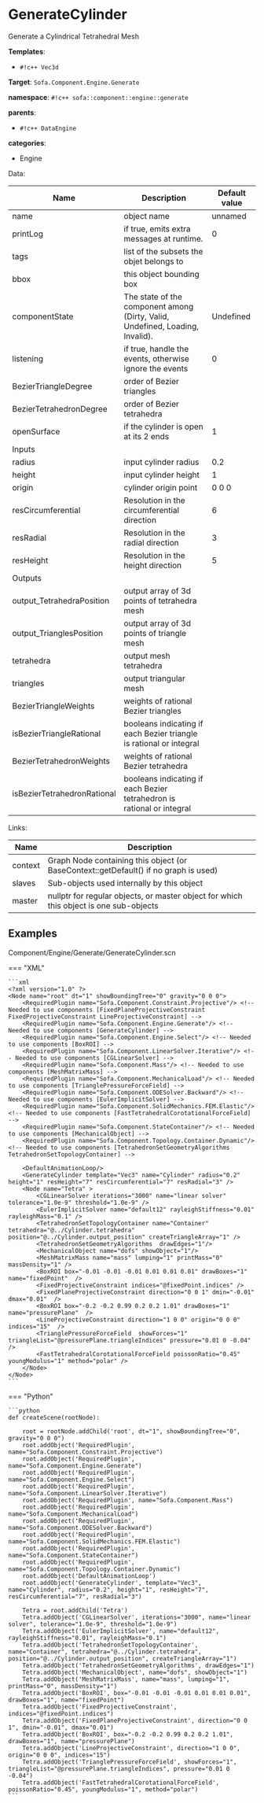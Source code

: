 # GenerateCylinder

Generate a Cylindrical Tetrahedral Mesh


__Templates__:

- `#!c++ Vec3d`

__Target__: `Sofa.Component.Engine.Generate`

__namespace__: `#!c++ sofa::component::engine::generate`

__parents__: 

- `#!c++ DataEngine`

__categories__: 

- Engine

Data: 

<table>
<thead>
    <tr>
        <th>Name</th>
        <th>Description</th>
        <th>Default value</th>
    </tr>
</thead>
<tbody>
	<tr>
		<td>name</td>
		<td>
object name
</td>
		<td>unnamed</td>
	</tr>
	<tr>
		<td>printLog</td>
		<td>
if true, emits extra messages at runtime.
</td>
		<td>0</td>
	</tr>
	<tr>
		<td>tags</td>
		<td>
list of the subsets the objet belongs to
</td>
		<td></td>
	</tr>
	<tr>
		<td>bbox</td>
		<td>
this object bounding box
</td>
		<td></td>
	</tr>
	<tr>
		<td>componentState</td>
		<td>
The state of the component among (Dirty, Valid, Undefined, Loading, Invalid).
</td>
		<td>Undefined</td>
	</tr>
	<tr>
		<td>listening</td>
		<td>
if true, handle the events, otherwise ignore the events
</td>
		<td>0</td>
	</tr>
	<tr>
		<td>BezierTriangleDegree</td>
		<td>
order of Bezier triangles
</td>
		<td></td>
	</tr>
	<tr>
		<td>BezierTetrahedronDegree</td>
		<td>
order of Bezier tetrahedra
</td>
		<td></td>
	</tr>
	<tr>
		<td>openSurface</td>
		<td>
if the cylinder is open at its 2 ends
</td>
		<td>1</td>
	</tr>
	<tr>
		<td colspan="3">Inputs</td>
	</tr>
	<tr>
		<td>radius</td>
		<td>
input cylinder radius
</td>
		<td>0.2</td>
	</tr>
	<tr>
		<td>height</td>
		<td>
input cylinder height
</td>
		<td>1</td>
	</tr>
	<tr>
		<td>origin</td>
		<td>
cylinder origin point
</td>
		<td>0 0 0</td>
	</tr>
	<tr>
		<td>resCircumferential</td>
		<td>
Resolution in the circumferential direction
</td>
		<td>6</td>
	</tr>
	<tr>
		<td>resRadial</td>
		<td>
Resolution in the radial direction
</td>
		<td>3</td>
	</tr>
	<tr>
		<td>resHeight</td>
		<td>
Resolution in the height direction
</td>
		<td>5</td>
	</tr>
	<tr>
		<td colspan="3">Outputs</td>
	</tr>
	<tr>
		<td>output_TetrahedraPosition</td>
		<td>
output array of 3d points of tetrahedra mesh
</td>
		<td></td>
	</tr>
	<tr>
		<td>output_TrianglesPosition</td>
		<td>
output array of 3d points of triangle mesh
</td>
		<td></td>
	</tr>
	<tr>
		<td>tetrahedra</td>
		<td>
output mesh tetrahedra
</td>
		<td></td>
	</tr>
	<tr>
		<td>triangles</td>
		<td>
output triangular mesh
</td>
		<td></td>
	</tr>
	<tr>
		<td>BezierTriangleWeights</td>
		<td>
weights of rational Bezier triangles
</td>
		<td></td>
	</tr>
	<tr>
		<td>isBezierTriangleRational</td>
		<td>
booleans indicating if each Bezier triangle is rational or integral
</td>
		<td></td>
	</tr>
	<tr>
		<td>BezierTetrahedronWeights</td>
		<td>
weights of rational Bezier tetrahedra
</td>
		<td></td>
	</tr>
	<tr>
		<td>isBezierTetrahedronRational</td>
		<td>
booleans indicating if each Bezier tetrahedron is rational or integral
</td>
		<td></td>
	</tr>

</tbody>
</table>

Links: 

| Name | Description |
| ---- | ----------- |
|context|Graph Node containing this object (or BaseContext::getDefault() if no graph is used)|
|slaves|Sub-objects used internally by this object|
|master|nullptr for regular objects, or master object for which this object is one sub-objects|



## Examples

Component/Engine/Generate/GenerateCylinder.scn

=== "XML"

    ```xml
    <?xml version="1.0" ?>
    <Node name="root" dt="1" showBoundingTree="0" gravity="0 0 0">
        <RequiredPlugin name="Sofa.Component.Constraint.Projective"/> <!-- Needed to use components [FixedPlaneProjectiveConstraint FixedProjectiveConstraint LineProjectiveConstraint] -->
        <RequiredPlugin name="Sofa.Component.Engine.Generate"/> <!-- Needed to use components [GenerateCylinder] -->
        <RequiredPlugin name="Sofa.Component.Engine.Select"/> <!-- Needed to use components [BoxROI] -->
        <RequiredPlugin name="Sofa.Component.LinearSolver.Iterative"/> <!-- Needed to use components [CGLinearSolver] -->
        <RequiredPlugin name="Sofa.Component.Mass"/> <!-- Needed to use components [MeshMatrixMass] -->
        <RequiredPlugin name="Sofa.Component.MechanicalLoad"/> <!-- Needed to use components [TrianglePressureForceField] -->
        <RequiredPlugin name="Sofa.Component.ODESolver.Backward"/> <!-- Needed to use components [EulerImplicitSolver] -->
        <RequiredPlugin name="Sofa.Component.SolidMechanics.FEM.Elastic"/> <!-- Needed to use components [FastTetrahedralCorotationalForceField] -->
        <RequiredPlugin name="Sofa.Component.StateContainer"/> <!-- Needed to use components [MechanicalObject] -->
        <RequiredPlugin name="Sofa.Component.Topology.Container.Dynamic"/> <!-- Needed to use components [TetrahedronSetGeometryAlgorithms TetrahedronSetTopologyContainer] -->
    
        <DefaultAnimationLoop/>
        <GenerateCylinder template="Vec3" name="Cylinder" radius="0.2" height="1" resHeight="7" resCircumferential="7" resRadial="3" />
        <Node name="Tetra" >
            <CGLinearSolver iterations="3000" name="linear solver" tolerance="1.0e-9" threshold="1.0e-9" /> 
            <EulerImplicitSolver name="default12" rayleighStiffness="0.01"  rayleighMass="0.1" />
            <TetrahedronSetTopologyContainer name="Container" tetrahedra="@../Cylinder.tetrahedra" position="@../Cylinder.output_position" createTriangleArray="1" />
            <TetrahedronSetGeometryAlgorithms  drawEdges="1"/>
            <MechanicalObject name="dofs" showObject="1"/>
            <MeshMatrixMass name="mass" lumping="1" printMass="0" massDensity="1" />
            <BoxROI box="-0.01 -0.01 -0.01 0.01 0.01 0.01" drawBoxes="1" name="fixedPoint"  />
            <FixedProjectiveConstraint indices="@fixedPoint.indices" />
            <FixedPlaneProjectiveConstraint direction="0 0 1" dmin="-0.01" dmax="0.01"  />
            <BoxROI box="-0.2 -0.2 0.99 0.2 0.2 1.01" drawBoxes="1" name="pressurePlane"  />
            <LineProjectiveConstraint direction="1 0 0" origin="0 0 0" indices="15"  />
            <TrianglePressureForceField  showForces="1"  triangleList="@pressurePlane.triangleIndices" pressure="0.01 0 -0.04" />
            <FastTetrahedralCorotationalForceField poissonRatio="0.45" youngModulus="1" method="polar" /> 
        </Node>
    </Node>
    ```

=== "Python"

    ```python
    def createScene(rootNode):

        root = rootNode.addChild('root', dt="1", showBoundingTree="0", gravity="0 0 0")
        root.addObject('RequiredPlugin', name="Sofa.Component.Constraint.Projective")
        root.addObject('RequiredPlugin', name="Sofa.Component.Engine.Generate")
        root.addObject('RequiredPlugin', name="Sofa.Component.Engine.Select")
        root.addObject('RequiredPlugin', name="Sofa.Component.LinearSolver.Iterative")
        root.addObject('RequiredPlugin', name="Sofa.Component.Mass")
        root.addObject('RequiredPlugin', name="Sofa.Component.MechanicalLoad")
        root.addObject('RequiredPlugin', name="Sofa.Component.ODESolver.Backward")
        root.addObject('RequiredPlugin', name="Sofa.Component.SolidMechanics.FEM.Elastic")
        root.addObject('RequiredPlugin', name="Sofa.Component.StateContainer")
        root.addObject('RequiredPlugin', name="Sofa.Component.Topology.Container.Dynamic")
        root.addObject('DefaultAnimationLoop')
        root.addObject('GenerateCylinder', template="Vec3", name="Cylinder", radius="0.2", height="1", resHeight="7", resCircumferential="7", resRadial="3")

        Tetra = root.addChild('Tetra')
        Tetra.addObject('CGLinearSolver', iterations="3000", name="linear solver", tolerance="1.0e-9", threshold="1.0e-9")
        Tetra.addObject('EulerImplicitSolver', name="default12", rayleighStiffness="0.01", rayleighMass="0.1")
        Tetra.addObject('TetrahedronSetTopologyContainer', name="Container", tetrahedra="@../Cylinder.tetrahedra", position="@../Cylinder.output_position", createTriangleArray="1")
        Tetra.addObject('TetrahedronSetGeometryAlgorithms', drawEdges="1")
        Tetra.addObject('MechanicalObject', name="dofs", showObject="1")
        Tetra.addObject('MeshMatrixMass', name="mass", lumping="1", printMass="0", massDensity="1")
        Tetra.addObject('BoxROI', box="-0.01 -0.01 -0.01 0.01 0.01 0.01", drawBoxes="1", name="fixedPoint")
        Tetra.addObject('FixedProjectiveConstraint', indices="@fixedPoint.indices")
        Tetra.addObject('FixedPlaneProjectiveConstraint', direction="0 0 1", dmin="-0.01", dmax="0.01")
        Tetra.addObject('BoxROI', box="-0.2 -0.2 0.99 0.2 0.2 1.01", drawBoxes="1", name="pressurePlane")
        Tetra.addObject('LineProjectiveConstraint', direction="1 0 0", origin="0 0 0", indices="15")
        Tetra.addObject('TrianglePressureForceField', showForces="1", triangleList="@pressurePlane.triangleIndices", pressure="0.01 0 -0.04")
        Tetra.addObject('FastTetrahedralCorotationalForceField', poissonRatio="0.45", youngModulus="1", method="polar")
    ```

